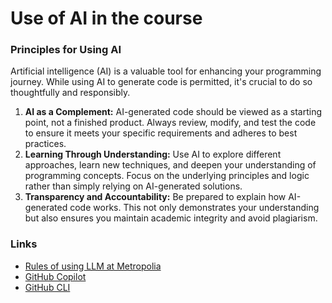 # Use of AI in the course


### Principles for Using AI

Artificial intelligence (AI) is a valuable tool for enhancing your programming journey. While using AI to generate code is permitted, it's crucial to do so thoughtfully and responsibly.

1. **AI as a Complement:** AI-generated code should be viewed as a starting point, not a finished product. Always review, modify, and test the code to ensure it meets your specific requirements and adheres to best practices.
2. **Learning Through Understanding:** Use AI to explore different approaches, learn new techniques, and deepen your understanding of programming concepts. Focus on the underlying principles and logic rather than simply relying on AI-generated solutions.
3. **Transparency and Accountability:** Be prepared to explain how AI-generated code works. This not only demonstrates your understanding but also ensures you maintain academic integrity and avoid plagiarism.

### Links

- [Rules of using LLM at Metropolia](./AI_Guidelines.pdf)
- [GitHub Copilot](https://github.com/features/copilot)
- [GitHub CLI](https://docs.github.com/en/copilot/concepts/agents/about-copilot-cli)

 <!--
	- [**The all NEW GitHub Copilot Experience**]
  - [Tutorial]
-->



<!-- Links -->
[Rules of using ChatGPT at Metropolia-old version]:https://arene.fi/wp-content/uploads/PDF/2023/AI-Arene-suositukset_EN.pdf
[Setting Up GitHub Student and GitHub Copilot as an Authenticated Student Developer]:https://techcommunity.microsoft.com/t5/educator-developer-blog/step-by-step-setting-up-github-student-and-github-copilot-as-an/ba-p/3736279
[Amazon CodeWhisperer]:https://aws.amazon.com/codewhisperer/
[Get Started with the Future of Coding]:https://youtu.be/Fi3AJZZregI?si=BRlU1TlPDZU6mhdL
[Tabnine]:https://www.tabnine.com/
[Cody]:https://sourcegraph.com/cody
[Tutorial]:https://www.youtube.com/playlist?list=PL0iFifR5umcksKyAiAcbkexuDihJH5TAR
[Gemini]:https://gemini.google.com/
[**The all NEW GitHub Copilot Experience**]:https://youtu.be/NvWl-bZTDKw